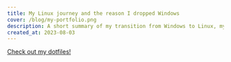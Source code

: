 ```yaml
---
title: My Linux journey and the reason I dropped Windows
cover: /blog/my-portfolio.png
description: A short summary of my transition from Windows to Linux, my experiences on they way and my plans moving forward.
created_at: 2023-08-03
---
```


[Check out my dotfiles!](https://github.com/saiba-tenpura/dotfiles)
